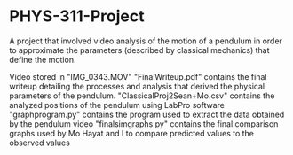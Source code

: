 # PHYS-311-Project
 A project that involved video analysis of the motion of a pendulum in order to approximate the parameters (described by classical mechanics) that define the motion.

Video stored in "IMG_0343.MOV"
"FinalWriteup.pdf" contains the final writeup detailing the processes and analysis that derived the physical parameters of the pendulum.
"ClassicalProj2Sean+Mo.csv" contains the analyzed positions of the pendulum using LabPro software
"graphprogram.py" contains the program used to extract the data obtained by the pendulum video
"finalsimgraphs.py" contains the final comparison graphs used by Mo Hayat and I to compare predicted values to the observed values